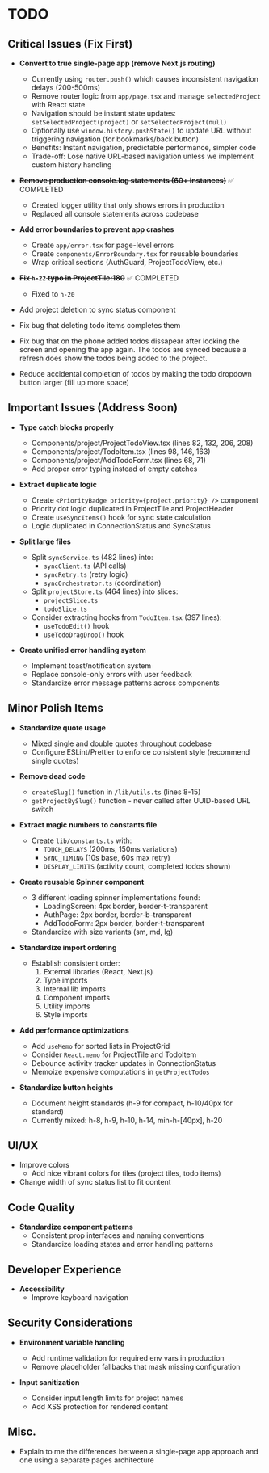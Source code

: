 # TODO

## Critical Issues (Fix First)

- **Convert to true single-page app (remove Next.js routing)**
  - Currently using `router.push()` which causes inconsistent navigation delays (200-500ms)
  - Remove router logic from `app/page.tsx` and manage `selectedProject` with React state
  - Navigation should be instant state updates: `setSelectedProject(project)` or `setSelectedProject(null)`
  - Optionally use `window.history.pushState()` to update URL without triggering navigation (for bookmarks/back button)
  - Benefits: Instant navigation, predictable performance, simpler code
  - Trade-off: Lose native URL-based navigation unless we implement custom history handling

- **~~Remove production console.log statements (60+ instances)~~** ✅ COMPLETED
  - Created logger utility that only shows errors in production
  - Replaced all console statements across codebase

- **Add error boundaries to prevent app crashes**
  - Create `app/error.tsx` for page-level errors
  - Create `components/ErrorBoundary.tsx` for reusable boundaries
  - Wrap critical sections (AuthGuard, ProjectTodoView, etc.)

- **~~Fix `h-22` typo in ProjectTile:180~~** ✅ COMPLETED
  - Fixed to `h-20`
 
- Add project deletion to sync status component
- Fix bug that deleting todo items completes them
- Fix bug that on the phone added todos dissapear after locking the screen and opening the app again. The todos are synced because a refresh does show the todos being added to the project.

- Reduce accidental completion of todos by making the todo dropdown button larger (fill up more space) 


## Important Issues (Address Soon)

- **Type catch blocks properly**
  - Components/project/ProjectTodoView.tsx (lines 82, 132, 206, 208)
  - Components/project/TodoItem.tsx (lines 98, 146, 163)
  - Components/project/AddTodoForm.tsx (lines 68, 71)
  - Add proper error typing instead of empty catches

- **Extract duplicate logic**
  - Create `<PriorityBadge priority={project.priority} />` component
  - Priority dot logic duplicated in ProjectTile and ProjectHeader
  - Create `useSyncItems()` hook for sync state calculation
  - Logic duplicated in ConnectionStatus and SyncStatus

- **Split large files**
  - Split `syncService.ts` (482 lines) into:
    - `syncClient.ts` (API calls)
    - `syncRetry.ts` (retry logic)
    - `syncOrchestrator.ts` (coordination)
  - Split `projectStore.ts` (464 lines) into slices:
    - `projectSlice.ts`
    - `todoSlice.ts`
  - Consider extracting hooks from `TodoItem.tsx` (397 lines):
    - `useTodoEdit()` hook
    - `useTodoDragDrop()` hook

- **Create unified error handling system**
  - Implement toast/notification system
  - Replace console-only errors with user feedback
  - Standardize error message patterns across components

## Minor Polish Items

- **Standardize quote usage**
  - Mixed single and double quotes throughout codebase
  - Configure ESLint/Prettier to enforce consistent style (recommend single quotes)

- **Remove dead code**
  - `createSlug()` function in `/lib/utils.ts` (lines 8-15)
  - `getProjectBySlug()` function - never called after UUID-based URL switch

- **Extract magic numbers to constants file**
  - Create `lib/constants.ts` with:
    - `TOUCH_DELAYS` (200ms, 150ms variations)
    - `SYNC_TIMING` (10s base, 60s max retry)
    - `DISPLAY_LIMITS` (activity count, completed todos shown)

- **Create reusable Spinner component**
  - 3 different loading spinner implementations found:
    - LoadingScreen: 4px border, border-t-transparent
    - AuthPage: 2px border, border-b-transparent
    - AddTodoForm: 2px border, border-t-transparent
  - Standardize with size variants (sm, md, lg)

- **Standardize import ordering**
  - Establish consistent order:
    1. External libraries (React, Next.js)
    2. Type imports
    3. Internal lib imports
    4. Component imports
    5. Utility imports
    6. Style imports

- **Add performance optimizations**
  - Add `useMemo` for sorted lists in ProjectGrid
  - Consider `React.memo` for ProjectTile and TodoItem
  - Debounce activity tracker updates in ConnectionStatus
  - Memoize expensive computations in `getProjectTodos`

- **Standardize button heights**
  - Document height standards (h-9 for compact, h-10/40px for standard)
  - Currently mixed: h-8, h-9, h-10, h-14, min-h-[40px], h-20

## UI/UX

- Improve colors
  - Add nice vibrant colors for tiles (project tiles, todo items)
- Change width of sync status list to fit content

## Code Quality

- **Standardize component patterns**
  - Consistent prop interfaces and naming conventions
  - Standardize loading states and error handling patterns

## Developer Experience

- **Accessibility**
  - Improve keyboard navigation

## Security Considerations

- **Environment variable handling**
  - Add runtime validation for required env vars in production
  - Remove placeholder fallbacks that mask missing configuration

- **Input sanitization**
  - Consider input length limits for project names
  - Add XSS protection for rendered content

## Misc.

- Explain to me the differences between a single-page app approach and one using a separate pages architecture
